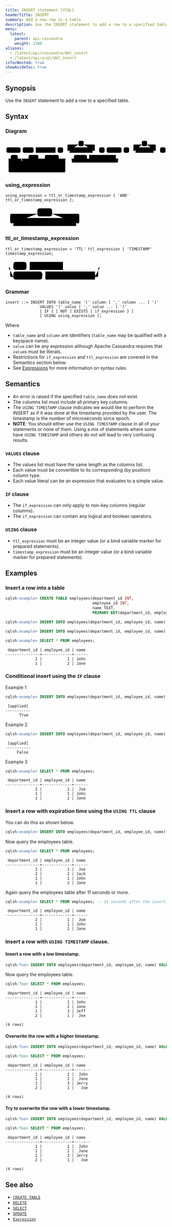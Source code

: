 ```yaml
---
title: INSERT statement [YCQL]
headerTitle: INSERT
summary: Add a new row to a table
description: Use the INSERT statement to add a row to a specified table.
menu:
  latest:
    parent: api-cassandra
    weight: 1300
aliases:
  - /latest/api/cassandra/dml_insert
  - /latest/api/ycql/dml_insert
isTocNested: true
showAsideToc: true
---
```


## Synopsis

Use the `INSERT` statement to add a row to a specified table.

## Syntax

### Diagram

<svg class="rrdiagram" version="1.1" xmlns:xlink="http://www.w3.org/1999/xlink" xmlns="http://www.w3.org/2000/svg" width="743" height="160" viewbox="0 0 743 160"><path class="connector" d="M0 52h5m65 0h10m50 0h10m91 0h10m25 0h30m-5 0q-5 0-5-5v-20q0-5 5-5h46m24 0h46q5 0 5 5v20q0 5-5 5m-5 0h30m25 0h10m68 0h10m25 0h30m-5 0q-5 0-5-5v-20q0-5 5-5h34m24 0h35q5 0 5 5v20q0 5-5 5m-5 0h30m25 0h5m-743 35h25m32 0h50m45 0h20m-80 0q5 0 5 5v8q0 5 5 5h55q5 0 5-5v-8q0-5 5-5m5 0h10m64 0h20m-194 0q5 0 5 5v35q0 5 5 5h5m98 0h66q5 0 5-5v-35q0-5 5-5m5 0h20m-276 0q5 0 5 5v53q0 5 5 5h251q5 0 5-5v-53q0-5 5-5m5 0h30m60 0h10m123 0h20m-228 0q5 0 5 5v8q0 5 5 5h203q5 0 5-5v-8q0-5 5-5m5 0h5"/><rect class="literal" x="5" y="35" width="65" height="25" rx="7"/><text class="text" x="15" y="52">INSERT</text><rect class="literal" x="80" y="35" width="50" height="25" rx="7"/><text class="text" x="90" y="52">INTO</text><a xlink:href="../grammar_diagrams#table-name"><rect class="rule" x="140" y="35" width="91" height="25"/><text class="text" x="150" y="52">table_name</text></a><rect class="literal" x="241" y="35" width="25" height="25" rx="7"/><text class="text" x="251" y="52">(</text><rect class="literal" x="337" y="5" width="24" height="25" rx="7"/><text class="text" x="347" y="22">,</text><a xlink:href="../grammar_diagrams#column-name"><rect class="rule" x="296" y="35" width="106" height="25"/><text class="text" x="306" y="52">column_name</text></a><rect class="literal" x="432" y="35" width="25" height="25" rx="7"/><text class="text" x="442" y="52">)</text><rect class="literal" x="467" y="35" width="68" height="25" rx="7"/><text class="text" x="477" y="52">VALUES</text><rect class="literal" x="545" y="35" width="25" height="25" rx="7"/><text class="text" x="555" y="52">(</text><rect class="literal" x="629" y="5" width="24" height="25" rx="7"/><text class="text" x="639" y="22">,</text><a xlink:href="../grammar_diagrams#expression"><rect class="rule" x="600" y="35" width="83" height="25"/><text class="text" x="610" y="52">expression</text></a><rect class="literal" x="713" y="35" width="25" height="25" rx="7"/><text class="text" x="723" y="52">)</text><rect class="literal" x="25" y="70" width="32" height="25" rx="7"/><text class="text" x="35" y="87">IF</text><rect class="literal" x="107" y="70" width="45" height="25" rx="7"/><text class="text" x="117" y="87">NOT</text><rect class="literal" x="182" y="70" width="64" height="25" rx="7"/><text class="text" x="192" y="87">EXISTS</text><a xlink:href="../grammar_diagrams#if-expression"><rect class="rule" x="87" y="115" width="98" height="25"/><text class="text" x="97" y="132">if_expression</text></a><rect class="literal" x="316" y="70" width="60" height="25" rx="7"/><text class="text" x="326" y="87">USING</text><a xlink:href="../grammar_diagrams#using-expression"><rect class="rule" x="386" y="70" width="123" height="25"/><text class="text" x="396" y="87">using_expression</text></a></svg>

### using_expression

```
using_expression = ttl_or_timestamp_expression { 'AND' ttl_or_timestamp_expression };
```

<svg class="rrdiagram" version="1.1" xmlns:xlink="http://www.w3.org/1999/xlink" xmlns="http://www.w3.org/2000/svg" width="246" height="65" viewbox="0 0 246 65"><path class="connector" d="M0 52h25m-5 0q-5 0-5-5v-20q0-5 5-5h80m46 0h80q5 0 5 5v20q0 5-5 5m-5 0h25"/><rect class="literal" x="100" y="5" width="46" height="25" rx="7"/><text class="text" x="110" y="22">AND</text><a xlink:href="../grammar_diagrams#ttl-or-timestamp-expression"><rect class="rule" x="25" y="35" width="196" height="25"/><text class="text" x="35" y="52">ttl_or_timestamp_expression</text></a></svg>

### ttl_or_timestamp_expression

```
ttl_or_timestamp_expression = 'TTL' ttl_expression | 'TIMESTAMP' timestamp_expression;
```

<svg class="rrdiagram" version="1.1" xmlns:xlink="http://www.w3.org/1999/xlink" xmlns="http://www.w3.org/2000/svg" width="305" height="65" viewbox="0 0 305 65"><path class="connector" d="M0 22h25m41 0h10m104 0h120m-290 0q5 0 5 5v20q0 5 5 5h5m90 0h10m155 0h5q5 0 5-5v-20q0-5 5-5m5 0h5"/><rect class="literal" x="25" y="5" width="41" height="25" rx="7"/><text class="text" x="35" y="22">TTL</text><a xlink:href="../grammar_diagrams#ttl-expression"><rect class="rule" x="76" y="5" width="104" height="25"/><text class="text" x="86" y="22">ttl_expression</text></a><rect class="literal" x="25" y="35" width="90" height="25" rx="7"/><text class="text" x="35" y="52">TIMESTAMP</text><a xlink:href="../grammar_diagrams#timestamp-expression"><rect class="rule" x="125" y="35" width="155" height="25"/><text class="text" x="135" y="52">timestamp_expression</text></a></svg>

### Grammar

```
insert ::= INSERT INTO table_name '(' column [ ',' column ... ] ')'
               VALUES '(' value [ ',' value ... ] ')'
               [ IF { [ NOT ] EXISTS | if_expression } ]
               [ USING using_expression ];
```

Where

- `table_name` and `column` are identifiers (`table_name` may be qualified with a keyspace name).
- `value` can be any expression although Apache Cassandra requires that `value`s must be literals.
- Restrictions for `if_expression` and `ttl_expression` are covered in the Semantics section below.
- See [Expressions](..#expressions) for more information on syntax rules.

## Semantics

- An error is raised if the specified `table_name` does not exist. 
- The columns list must include all primary key columns.
- The `USING TIMESTAMP` clause indicates we would like to perform the INSERT as if it was done at the
  timestamp provided by the user. The timestamp is the number of microseconds since epoch.
- **NOTE**: You should either use the `USING TIMESTAMP` clause in all of your statements or none of
  them. Using a mix of statements where some have `USING TIMESTAMP` and others do not will lead to
  very confusing results.

### `VALUES` clause

- The values list must have the same length as the columns list.
- Each value must be convertible to its corresponding (by position) column type.
- Each value literal can be an expression that evaluates to a simple value.

### `IF` clause

- The `if_expression` can only apply to non-key columns (regular columns).
- The `if_expression` can contain any logical and boolean operators.

### `USING` clause

- `ttl_expression` must be an integer value (or a bind variable marker for prepared statements).
- `timestamp_expression` must be an integer value (or a bind variable marker for prepared statements).

## Examples

### Insert a row into a table

```sql
cqlsh:example> CREATE TABLE employees(department_id INT, 
                                      employee_id INT, 
                                      name TEXT, 
                                      PRIMARY KEY(department_id, employee_id));
```

```sql
cqlsh:example> INSERT INTO employees(department_id, employee_id, name) VALUES (1, 1, 'John');
```

```sql
cqlsh:example> INSERT INTO employees(department_id, employee_id, name) VALUES (1, 2, 'Jane');
```

```sql
cqlsh:example> SELECT * FROM employees;
```

```
 department_id | employee_id | name
---------------+-------------+------
             1 |           1 | John
             1 |           2 | Jane
```

### Conditional insert using the `IF` clause

Example 1

```sql
cqlsh:example> INSERT INTO employees(department_id, employee_id, name) VALUES (2, 1, 'Joe') IF name = null;
```

```
 [applied]
-----------
      True
```

Example 2

```sql
cqlsh:example> INSERT INTO employees(department_id, employee_id, name) VALUES (2, 1, 'Jack') IF NOT EXISTS;
```

``` 
 [applied]
-----------
     False
```

Example 3

```sql
cqlsh:example> SELECT * FROM employees;
```

```
 department_id | employee_id | name
---------------+-------------+------
             2 |           1 |  Joe
             1 |           1 | John
             1 |           2 | Jane
```

### Insert a row with expiration time using the `USING TTL` clause

You can do this as shown below.

```sql
cqlsh:example> INSERT INTO employees(department_id, employee_id, name) VALUES (2, 2, 'Jack') USING TTL 10;
```

Now query the employees table.

```sql
cqlsh:example> SELECT * FROM employees;
```

```
 department_id | employee_id | name
---------------+-------------+------
             2 |           1 |  Joe
             2 |           2 | Jack
             1 |           1 | John
             1 |           2 | Jane
```

Again query the employees table after 11 seconds or more.

```sql
cqlsh:example> SELECT * FROM employees; -- 11 seconds after the insert. 
```

``` 
 department_id | employee_id | name
---------------+-------------+------
             2 |           1 |  Joe
             1 |           1 | John
             1 |           2 | Jane
```

### Insert a row with `USING TIMESTAMP` clause.

#### Insert a row with a low timestamp.

```sql
cqlsh:foo> INSERT INTO employees(department_id, employee_id, name) VALUES (1, 3, 'Jeff') USING TIMESTAMP 1000;
```

Now query the employees table.

```sql
cqlsh:foo> SELECT * FROM employees;
```

```
 department_id | employee_id | name
---------------+-------------+------
             1 |           1 | John
             1 |           2 | Jane
             1 |           3 | Jeff
             2 |           1 |  Joe

(4 rows)
```

#### Overwrite the row with a higher timestamp.

```sql
cqlsh:foo> INSERT INTO employees(department_id, employee_id, name) VALUES (1, 3, 'Jerry') USING TIMESTAMP 2000;
```

```sql
cqlsh:foo> SELECT * FROM employees;
```

```
 department_id | employee_id | name
---------------+-------------+-------
             1 |           1 |  John
             1 |           2 |  Jane
             1 |           3 | Jerry
             2 |           1 |   Joe

(4 rows)
```

#### Try to overwrite the row with a lower timestamp.

```sql
cqlsh:foo> INSERT INTO employees(department_id, employee_id, name) VALUES (1, 3, 'James') USING TIMESTAMP 1500;
```

```sql
cqlsh:foo> SELECT * FROM employees;
```

```
 department_id | employee_id | name
---------------+-------------+-------
             1 |           1 |  John
             1 |           2 |  Jane
             1 |           3 | Jerry
             2 |           1 |   Joe

(4 rows)
```

## See also

- [`CREATE TABLE`](../ddl_create_table)
- [`DELETE`](../dml_delete)
- [`SELECT`](../dml_select)
- [`UPDATE`](../dml_update)
- [`Expression`](..#expressions)

